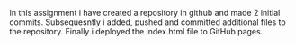 In this assignment i have created a repository in github and made 2 initial commits. Subsequesntly i added, pushed and committed additional files to the repository.
Finally i deployed the index.html file to GitHub pages.
